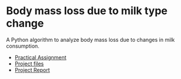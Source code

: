 # Body mass loss due to milk type change

A Python algorithm to analyze body mass loss due to changes in milk consumption.

- [Practical Assignment](temas_possiveis_1.pdf)
- [Project files](project)
- [Project Report](project/apresentacao_pdf_leite.pdf)
